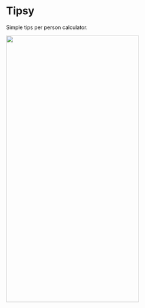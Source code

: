 # Tipsy
Simple tips per person calculator.

<img src= "https://user-images.githubusercontent.com/108889662/193630458-43ff8785-c459-4331-b35d-cd12d5c20303.PNG" width="360" height="720">
